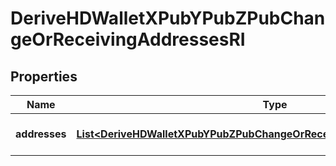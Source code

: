 

# DeriveHDWalletXPubYPubZPubChangeOrReceivingAddressesRI


## Properties

| Name | Type | Description | Notes |
|------------ | ------------- | ------------- | -------------|
|**addresses** | [**List&lt;DeriveHDWalletXPubYPubZPubChangeOrReceivingAddressesRIAddresses&gt;**](DeriveHDWalletXPubYPubZPubChangeOrReceivingAddressesRIAddresses.md) | Represents the address details. |  |



